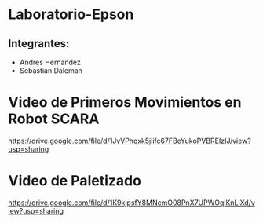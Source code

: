 # Laboratorio-Epson
## Integrantes:
- Andres Hernandez
- Sebastian Daleman



# Video de Primeros Movimientos en Robot SCARA
https://drive.google.com/file/d/1JvVPhqxk5jlifc67FBeYukoPVBREIzIJ/view?usp=sharing
# Video de Paletizado 
https://drive.google.com/file/d/1K9kjpsfY8MNcmO08PnX7UPWOqlKnLlXd/view?usp=sharing

